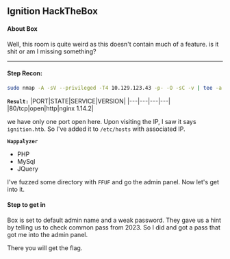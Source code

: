 ## Ignition HackTheBox
#### About Box
Well, this room is quite weird as this doesn't contain much of a feature. is it shit or am I missing something?


---
#### Step Recon:
```bash
sudo nmap -A -sV --privileged -T4 10.129.123.43 -p- -O -sC -v | tee -a nmap.md
```
**`Result:`**
|PORT|STATE|SERVICE|VERSION|
|---|---|---|---|
|80/tcp|open|http|nginx 1.14.2|

we have only one port open here. Upon visiting the IP, I saw it says `ignition.htb`. So I've added it to `/etc/hosts` with associated IP.

**`Wappalyzer`**
- PHP
- MySql
- JQuery

I've fuzzed some directory with `FFUF` and go the admin panel. Now let's get into it.

#### Step to get in
Box is set to default admin name and a weak password. They gave us a hint by telling us to check common pass from 2023. So I did and got a pass that got me into the admin panel.

There you will get the flag.